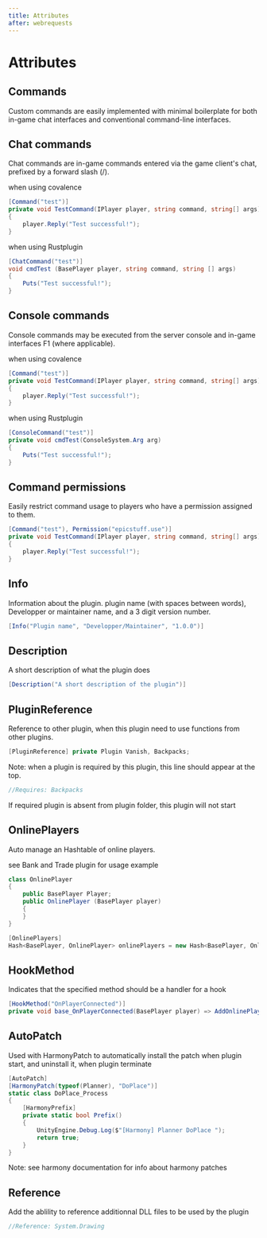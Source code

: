 ```yaml
---
title: Attributes
after: webrequests
---
```


# Attributes

## Commands

Custom commands are easily implemented with minimal boilerplate for both in-game chat interfaces and conventional command-line interfaces.

## Chat commands

Chat commands are in-game commands entered via the game client's chat, prefixed by a forward slash (/).

when using covalence

```csharp
[Command("test")]
private void TestCommand(IPlayer player, string command, string[] args)
{
    player.Reply("Test successful!");
}
```

when using Rustplugin

```csharp
[ChatCommand("test")]
void cmdTest (BasePlayer player, string command, string [] args)
{
	Puts("Test successful!");
}
```

## Console commands

Console commands may be executed from the server console and in-game interfaces F1 (where applicable).

when using covalence

```csharp
[Command("test")]
private void TestCommand(IPlayer player, string command, string[] args)
{
    player.Reply("Test successful!");
}
```

when using Rustplugin

```csharp
[ConsoleCommand("test")]
private void cmdTest(ConsoleSystem.Arg arg)
{
    Puts("Test successful!");
}
```

## Command permissions

Easily restrict command usage to players who have a permission assigned to them.

```csharp
[Command("test"), Permission("epicstuff.use")]
private void TestCommand(IPlayer player, string command, string[] args)
{
    player.Reply("Test successful!");
}
```

## Info

Information about the plugin. plugin name (with spaces between words), Developper or maintainer name, and a 3 digit version number.

```csharp
[Info("Plugin name", "Developper/Maintainer", "1.0.0")]
```

## Description

A short description of what the plugin does

```csharp
[Description("A short description of the plugin")]
```

## PluginReference

Reference to other plugin, when this plugin need to use functions from other plugins.

```csharp
[PluginReference] private Plugin Vanish, Backpacks;
```

Note: when a plugin is required by this plugin, this line should appear at the top.

```csharp
//Requires: Backpacks
```

If required plugin is absent from plugin folder, this plugin will not start

## OnlinePlayers

Auto manage an Hashtable of online players.

see Bank and Trade plugin for usage example

```csharp
class OnlinePlayer
{
	public BasePlayer Player;
	public OnlinePlayer (BasePlayer player)
	{
	}
}

[OnlinePlayers]
Hash<BasePlayer, OnlinePlayer> onlinePlayers = new Hash<BasePlayer, OnlinePlayer> ();
```

## HookMethod

Indicates that the specified method should be a handler for a hook

```csharp
[HookMethod("OnPlayerConnected")]
private void base_OnPlayerConnected(BasePlayer player) => AddOnlinePlayer(player);
```

## AutoPatch

Used with HarmonyPatch to automatically install the patch when plugin start, and uninstall it, when plugin terminate

```csharp
[AutoPatch]
[HarmonyPatch(typeof(Planner), "DoPlace")]
static class DoPlace_Process
{
	[HarmonyPrefix]
	private static bool Prefix()
	{
		UnityEngine.Debug.Log($"[Harmony] Planner DoPlace ");
		return true;
	}
}
```

Note: see harmony documentation for info about harmony patches

## Reference

Add the ablility to reference additionnal DLL files to be used by the plugin

```csharp
//Reference: System.Drawing
```
